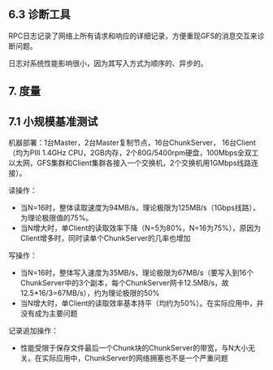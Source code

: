 ## 6.3 诊断工具

 RPC日志记录了网络上所有请求和响应的详细记录，方便重现GFS的消息交互来诊断问题。

日志对系统性能影响很小，因为其写入方式为顺序的、异步的。



## 7. 度量

## 7.1 小规模基准测试

机器部署：1台Master，2台Master复制节点，16台ChunkServer， 16台Client（均为PIII 1.4GHz CPU，2GB内存，2个80G/5400rpm硬盘，100Mbps全双工以太网，GFS集群和Client集群各接入一个交换机，2个交换机用1GMbps线路连接）。

读操作： 

- 当N=16时，整体读取速度为94MB/s，理论极限为125MB/s（1Gbps线路），为理论极限值的75%。
- 当N增大时，单Client的读取效率下降（N=5为80%，N=16为75%），原因为Client增多时，同时读单个ChunkServer的几率也增加

写操作：

- 当N=16时，整体写入速度为35MB/s，理论极限为67MB/s（要写入到16个ChunkServer中的3个副本，每个ChunkServer网卡12.5MB/s，故12.5*16/3=67MB/s），约为理论极限的50%
- 当N增大时，单Client的读取效率基本持平（均约为50%）。在实际应用中，并没有成为主要问题

记录追加操作：

- 性能受限于保存文件最后一个Chunk块的ChunkServer的带宽，与N大小无关。在实际应用中，ChunkServer的网络拥塞也不是一个严重问题

